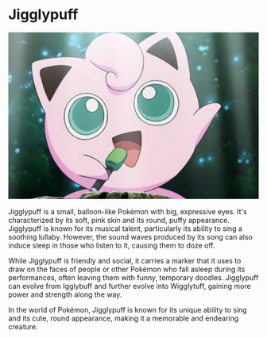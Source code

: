 # Jigglypuff

![Jigglypuff](Jigglypuff.jpg)


Jigglypuff is a small, balloon-like Pokémon with big, expressive eyes. It's characterized by its soft, pink skin and its round, puffy appearance. Jigglypuff is known for its musical talent, particularly its ability to sing a soothing lullaby. However, the sound waves produced by its song can also induce sleep in those who listen to it, causing them to doze off.

While Jigglypuff is friendly and social, it carries a marker that it uses to draw on the faces of people or other Pokémon who fall asleep during its performances, often leaving them with funny, temporary doodles. Jigglypuff can evolve from Igglybuff and further evolve into Wigglytuff, gaining more power and strength along the way.

In the world of Pokémon, Jigglypuff is known for its unique ability to sing and its cute, round appearance, making it a memorable and endearing creature.